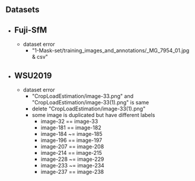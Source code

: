 ## Datasets
  - ## Fuji-SfM
    - dataset error
      - "1-Mask-set/training_images_and_annotations/_MG_7954_01.jpg & csv"

  - ## WSU2019
    - dataset error
      - "CropLoadEstimation/image-33.png" and "CropLoadEstimation/image-33(1).png" is same
      - delete "CropLoadEstimation/image-33(1).png"
      - some image is duplicated but have different labels
        - image-32 == image-33
        - image-181 == image-182
        - image-184 ~= image-185
        - image-196 == image-197
        - image-207 == image-208
        - image-214 == image-215
        - image-228 ~= image-229
        - image-233 ~= image-234
        - image-237 == image-238